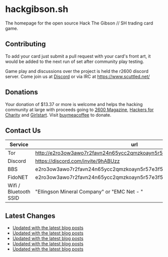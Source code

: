 # hackgibson.sh
The homepage for the open source Hack The Gibson // SH trading card game.


## Contributing

To add your card just submit a pull request with your card's front art, it would be added to the next run of set after community play testing.

Game play and discussions over the project is held the r2600 discord server. Come join us at [Discord](https://discord.com/invite/9hABUzz) or via IRC at https://www.scuttled.net/


## Donations

Your donation of $13.37 or more is welcome and helps the hacking community at large with proceeds going to [2600 Magazine](https://2600.com/), [Hackers for Charity](https://hackersforcharity.org) and [Girlstart](https://girlstart.org).  Visit [buymeacoffee](https://www.buymeacoffee.com/hackgibson.sh) to donate.


## Contact Us

Service | url
-|-
Tor | http://e2ro3ow3awo7r2favn24n65ycc2qmzkoayn5r57e3f56nvjwdcgg32ad.onion
Discord | https://discord.com/invite/9hABUzz
BBS | e2ro3ow3awo7r2favn24n65ycc2qmzkoayn5r57e3f56nvjwdcgg32ad.onion:23
FidoNET | e2ro3ow3awo7r2favn24n65ycc2qmzkoayn5r57e3f56nvjwdcgg32ad.onion:24554
Wifi / Bluetooth SSID | "Ellingson Mineral Company" or "EMC Net - <fidonet address>"

## Latest Changes
<!-- BLOG-POST-LIST:START -->
- [Updated with the latest blog posts](https://github.com/DFW2600/hackgibson.sh/commit/a17e4c8dfc2566e1a5285fc3fc68d308717edaa1)
- [Updated with the latest blog posts](https://github.com/DFW2600/hackgibson.sh/commit/82ca7139008b1648c4d6316b19165e4c91b12834)
- [Updated with the latest blog posts](https://github.com/DFW2600/hackgibson.sh/commit/e26fcfb2d09f753e1bbbffb8327f5c3553b6f889)
- [Updated with the latest blog posts](https://github.com/DFW2600/hackgibson.sh/commit/1d5c47ada5322817fa6499542bd9ff8d98caaade)
- [Updated with the latest blog posts](https://github.com/DFW2600/hackgibson.sh/commit/29cad606b882737a12189487e25b93e2935127c7)
<!-- BLOG-POST-LIST:END -->

